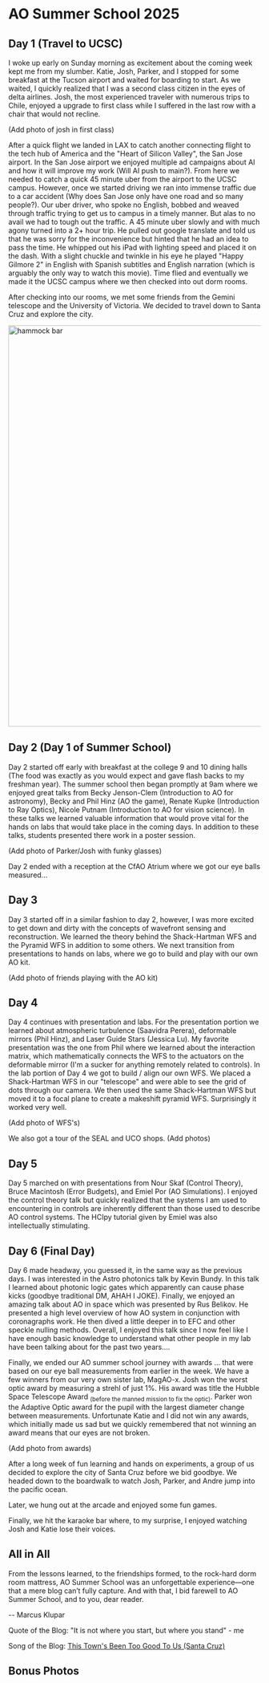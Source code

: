 # AO Summer School 2025

## Day 1 (Travel to UCSC)
I woke up early on Sunday morning as excitement about the coming week kept me from my slumber. Katie, Josh, Parker, and I stopped for some breakfast at the Tucson airport and waited for boarding to start. As we waited, I quickly realized that I was a second class citizen in the eyes of delta airlines. Josh, the most experienced traveler with numerous trips to Chile, enjoyed a upgrade to first class while I suffered in the last row with a chair that would not recline.

(Add photo of josh in first class)

After a quick flight we landed in LAX to catch another connecting flight to the tech hub of America and the "Heart of Silicon Valley", the San Jose airport. In the San Jose airport we enjoyed multiple ad campaigns about AI and how it will improve my work (Will AI push to main?). From here we needed to catch a quick 45 minute uber from the airport to the UCSC campus. However, once we started driving we ran into immense traffic due to a car accident (Why does San Jose only have one road and so many people?). Our uber driver, who spoke no English, bobbed and weaved through traffic trying to get us to campus in a timely manner. But alas to no avail we had to tough out the traffic. A 45 minute uber slowly and with much agony turned into a 2+ hour trip. He pulled out google translate and told us that he was sorry for the inconvenience but hinted that he had an idea to pass the time. He whipped out his iPad with lighting speed and placed it on the dash. With a slight chuckle and twinkle in his eye he played "Happy Gilmore 2" in English with Spanish subtitles and English narration (which is arguably the only way to watch this movie). Time flied and eventually we made it the UCSC campus where we then checked into out dorm rooms.

After checking into our rooms, we met some friends from the Gemini telescope and the University of Victoria. We decided to travel down to Santa Cruz and explore the city.

<img src="/assets/AO_Summer_School_2025/hammock_bar.png" alt="hammock bar" width="800"/>


## Day 2 (Day 1 of Summer School)

Day 2 started off early with breakfast at the college 9 and 10 dining halls (The food was exactly as you would expect and gave flash backs to my freshman year). The summer school then began promptly at 9am where we enjoyed great talks from Becky Jenson-Clem (Introduction to AO for astronomy), Becky and Phil Hinz (AO the game), Renate Kupke (Introduction to Ray Optics), Nicole Putnam (Introduction to AO for vision science). In these talks we learned valuable information that would prove vital for the hands on labs that would take place in the coming days. In addition to these talks, students presented there work in a poster session.

(Add photo of Parker/Josh with funky glasses)

Day 2 ended with a reception at the CfAO Atrium where we got our eye balls measured...

## Day 3 

Day 3 started off in a similar fashion to day 2, however, I was more excited to get down and dirty with the concepts of wavefront sensing and reconstruction. We learned the theory behind the Shack-Hartman WFS and the Pyramid WFS in addition to some others. We next transition from presentations to hands on labs, where we go to build and play with our own AO kit.

(Add photo of friends playing with the AO kit)

## Day 4

Day 4 continues with presentation and labs. For the presentation portion we learned about atmospheric turbulence (Saavidra Perera), deformable mirrors (Phil Hinz), and Laser Guide Stars (Jessica Lu). My favorite presentation was the one from Phil where we learned about the interaction matrix, which mathematically connects the WFS to the actuators on the deformable mirror (I'm a sucker for anything remotely related to controls). In the lab portion of Day 4 we got to build / align our own WFS. We placed a Shack-Hartman WFS in our "telescope" and were able to see the grid of dots through our camera. We then used the same Shack-Hartman WFS but moved it to a focal plane to create a makeshift pyramid WFS. Surprisingly it worked very well.

(Add photo of WFS's)

We also got a tour of the SEAL and UCO shops.
(Add photos)

## Day 5

Day 5 marched on with presentations from Nour Skaf (Control Theory), Bruce Macintosh (Error Budgets), and Emiel Por (AO Simulations). I enjoyed the control theory talk but quickly realized that the systems I am used to encountering in controls are inherently different than those used to describe AO control systems. The HCIpy tutorial given by Emiel was also intellectually stimulating.

## Day 6 (Final Day)

Day 6 made headway, you guessed it, in the same way as the previous days. I was interested in the Astro photonics talk by Kevin Bundy. In this talk I learned about photonic logic gates which apparently can cause phase kicks (goodbye traditional DM, AHAH I JOKE). Finally, we enjoyed an amazing talk about AO in space which was presented by Rus Belikov. He presented a high level overview of how AO system in conjunction with coronagraphs work. He then dived a little deeper in to EFC and other speckle nulling methods. Overall, I enjoyed this talk since I now feel like I have enough basic knowledge to understand what other people in my lab have been talking about for the past two years....

Finally, we ended our AO summer school journey with awards ... that were based on our eye ball measurements from earlier in the week. We have a few winners from our very own sister lab, MagAO-x. Josh won the worst optic award by measuring a strehl of just 1%. His award was title the Hubble Space Telescope Award <sub>(before the manned mission to fix the optic)</sub>. Parker won the Adaptive Optic award for the pupil with the largest diameter change between measurements. Unfortunate Katie and I did not win any awards, which initially made us sad but we quickly remembered that not winning an award means that our eyes are not broken.

(Add photo from awards)

After a long week of fun learning and hands on experiments, a group of us decided to explore the city of Santa Cruz before we bid goodbye. We headed down to the boardwalk to watch Josh, Parker, and Andre jump into the pacific ocean. 

Later, we hung out at the arcade and enjoyed some fun games.

Finally, we hit the karaoke bar where, to my surprise, I enjoyed watching Josh and Katie lose their voices.


## All in All
From the lessons learned, to the friendships formed, to the rock-hard dorm room mattress, AO Summer School was an unforgettable experience—one that a mere blog can’t fully capture. And with that, I bid farewell to AO Summer School, and to you, dear reader.

-- Marcus Klupar

Quote of the Blog: "It is not where you start, but where you stand" - me

Song of the Blog: [This Town's Been Too Good To Us (Santa Cruz)](https://www.youtube.com/watch?v=QeyZA5Mhijk)

## Bonus Photos
